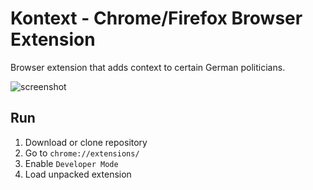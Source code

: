 # Kontext - Chrome/Firefox Browser Extension
Browser extension that adds context to certain German politicians.

![screenshot](https://lh3.googleusercontent.com/cTrLFqi1KddGD9Ws2cxHc2hZGPJJJGxf2U-fVlTxqiWkrD4TBtNOeVnpUwZDmSIdFIvzmuDFCro=w640-h400-e365)


## Run

1. Download or clone repository
2. Go to `chrome://extensions/`
3. Enable `Developer Mode`
4. Load unpacked extension
